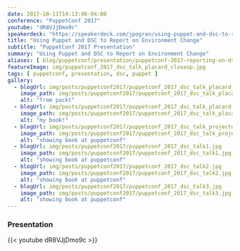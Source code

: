 ```yaml
---
date: 2017-10-11T14:13:06-04:00
conference: "PuppetConf 2017"
youtube: "dR8VJjDmo9c"
speakerdeck: "https://speakerdeck.com/jpogran/using-puppet-and-dsc-to-report-on-environment-change"
title: "Using Puppet and DSC to Report on Environment Change"
subtitle: "PuppetConf 2017 Presentation"
summary: "Using Puppet and DSC to Report on Environment Change"
aliases: [ blog/puppetconf/presentation/puppetconf-2017-reporting-on-dsc-and-puppet-presentation/ ]
featureImage: img/puppetconf_2017_dsc_talk_placard_closeup.jpg
tags: [ puppetconf, presentation, dsc, puppet ]
gallery:
  - blogUrl: img/posts/puppetconf2017/puppetconf_2017_dsc_talk_placard_closeup.jpg
    image_path: img/posts/puppetconf2017/puppetconf_2017_dsc_talk_placard_closeup.jpg
    alt: "from packt"
  - blogUrl: img/posts/puppetconf2017/puppetconf_2017_dsc_talk_placard.jpg
    image_path: img/posts/puppetconf2017/puppetconf_2017_dsc_talk_placard.jpg
    alt: "my book!"
  - blogUrl: img/posts/puppetconf2017/puppetconf_2017_dsc_talk_projector_screen.jpg
    image_path: img/posts/puppetconf2017/puppetconf_2017_dsc_talk_projector_screen.jpg
    alt: "showing book at puppetconf"
  - blogUrl: img/posts/puppetconf2017/puppetconf_2017_dsc_talk1.jpg
    image_path: img/posts/puppetconf2017/puppetconf_2017_dsc_talk1.jpg
    alt: "showing book at puppetconf"
  - blogUrl: img/posts/puppetconf2017/puppetconf_2017_dsc_talk2.jpg
    image_path: img/posts/puppetconf2017/puppetconf_2017_dsc_talk2.jpg
    alt: "showing book at puppetconf"
  - blogUrl: img/posts/puppetconf2017/puppetconf_2017_dsc_talk3.jpg
    image_path: img/posts/puppetconf2017/puppetconf_2017_dsc_talk3.jpg
    alt: "showing book at puppetconf"
---
```


### Presentation

{{< youtube dR8VJjDmo9c >}}
